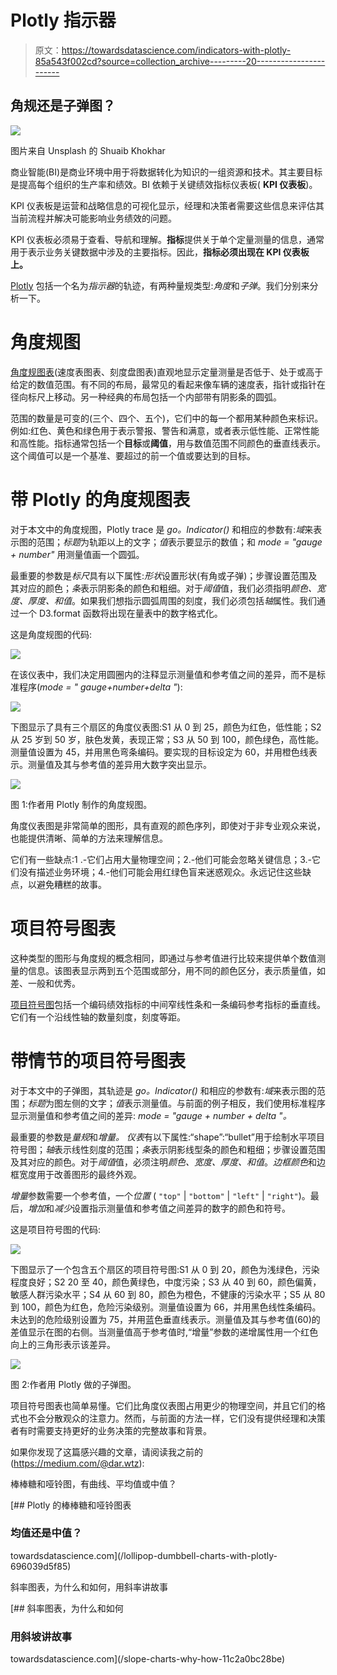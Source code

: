 # Plotly 指示器

> 原文：<https://towardsdatascience.com/indicators-with-plotly-85a543f002cd?source=collection_archive---------20----------------------->

## **角规还是子弹图？**

![](img/1841177fee381326b38401595b694694.png)

图片来自 Unsplash 的 Shuaib Khokhar

商业智能(BI)是商业环境中用于将数据转化为知识的一组资源和技术。其主要目标是提高每个组织的生产率和绩效。BI 依赖于关键绩效指标仪表板( **KPI 仪表板**)。

KPI 仪表板是运营和战略信息的可视化显示，经理和决策者需要这些信息来评估其当前流程并解决可能影响业务绩效的问题。

KPI 仪表板必须易于查看、导航和理解。**指标**提供关于单个定量测量的信息，通常用于表示业务关键数据中涉及的主要指标。因此，**指标必须出现在 KPI 仪表板上。**

[Plotly](/bubble-charts-70ef7485c51e) 包括一个名为*指示器*的轨迹，有两种量规类型:*角度*和*子弹*。我们分别来分析一下。

# **角度规图**

[角度规图表](/gauge-bullet-charts-cfe171ca3094)(速度表图表、刻度盘图表)直观地显示定量测量是否低于、处于或高于给定的数值范围。有不同的布局，最常见的看起来像车辆的速度表，指针或指针在径向标尺上移动。另一种经典的布局包括一个内部带有阴影条的圆弧。

范围的数量是可变的(三个、四个、五个)，它们中的每一个都用某种颜色来标识。例如:红色、黄色和绿色用于表示警报、警告和满意，或者表示低性能、正常性能和高性能。指标通常包括一个**目标**或**阈值**，用与数值范围不同颜色的垂直线表示。这个阈值可以是一个基准、要超过的前一个值或要达到的目标。

# **带 Plotly 的角度规图表**

对于本文中的角度规图，Plotly trace 是 *go。Indicator()* 和相应的参数有:*域*来表示图的范围；*标题*为轨距以上的文字；*值*表示要显示的数值；和 *mode = "gauge + number"* 用测量值画一个圆弧。

最重要的参数是*标尺*具有以下属性:*形状*设置形状(有角或子弹)；步骤设置范围及其对应的颜色；*条*表示阴影条的颜色和粗细。对于*阈值*值，我们必须指明*颜色、宽度、厚度、*和*值*。如果我们想指示圆弧周围的刻度，我们必须包括*轴*属性。我们通过一个 D3.format 函数将出现在量表中的数字格式化。

这是角度规图的代码:

![](img/1ee926246228ebb4296b2047abe5af3a.png)

在该仪表中，我们决定用圆圈内的注释显示测量值和参考值之间的差异，而不是标准程序(*mode = " gauge+number+delta "*):

![](img/875d4a7385a9bb576e939733dfc65efe.png)

下图显示了具有三个扇区的角度仪表图:S1 从 0 到 25，颜色为红色，低性能；S2 从 25 岁到 50 岁，肤色发黄，表现正常；S3 从 50 到 100，颜色绿色，高性能。测量值设置为 45，并用黑色弯条编码。要实现的目标设定为 60，并用橙色线表示。测量值及其与参考值的差异用大数字突出显示。

![](img/559455886bdd9566c51c21f04db0b1a5.png)

图 1:作者用 Plotly 制作的角度规图。

角度仪表图是非常简单的图形，具有直观的颜色序列，即使对于非专业观众来说，也能提供清晰、简单的方法来理解信息。

它们有一些缺点:1 .-它们占用大量物理空间；2.-他们可能会忽略关键信息；3.-它们没有描述业务环境；4.-他们可能会用红绿色盲来迷惑观众。永远记住这些缺点，以避免糟糕的故事。

# **项目符号图表**

这种类型的图形与角度规的概念相同，即通过与参考值进行比较来提供单个数值测量的信息。该图表显示两到五个范围或部分，用不同的颜色区分，表示质量值，如差、一般和优秀。

[项目符号图](/gauge-bullet-charts-cfe171ca3094)包括一个编码绩效指标的中间窄线性条和一条编码参考指标的垂直线。它们有一个沿线性轴的数量刻度，刻度等距。

# **带情节的项目符号图表**

对于本文中的子弹图，其轨迹是 *go。Indicator()* 和相应的参数有:*域*来表示图的范围；*标题*为图左侧的文字；*值*表示测量值。与前面的例子相反，我们使用标准程序显示测量值和参考值之间的差异: *mode = "gauge + number + delta "。*

最重要的参数是*量规*和*增量。* *仪表*有以下属性:“shape”:“bullet”用于绘制水平项目符号图；*轴*表示线性刻度的范围；*条*表示阴影线型条的颜色和粗细；步骤设置范围及其对应的颜色。对于*阈值*值，必须注明*颜色、宽度、厚度、*和*值*。*边框颜色*和边框宽度用于改善图形的最终外观。

*增量*参数需要一个参考值，一个*位置* ( `"top"` | `"bottom"` | `"left"` | `"right"`)。最后，*增加*和*减少*设置指示测量值和参考值之间差异的数字的颜色和符号。

这是项目符号图的代码:

![](img/dd5e44ecbddb3ec2adf960b6ddb2e354.png)

下图显示了一个包含五个扇区的项目符号图:S1 从 0 到 20，颜色为浅绿色，污染程度良好；S2 20 至 40，颜色黄绿色，中度污染；S3 从 40 到 60，颜色偏黄，敏感人群污染水平；S4 从 60 到 80，颜色为橙色，不健康的污染水平；S5 从 80 到 100，颜色为红色，危险污染级别。测量值设置为 66，并用黑色线性条编码。未达到的危险级别设置为 75，并用蓝色垂直线表示。测量值及其与参考值(60)的差值显示在图的右侧。当测量值高于参考值时,“增量”参数的递增属性用一个红色向上的三角形表示该差异。

![](img/ce69234bb2d2810bfd547185f0b2b4ca.png)

图 2:作者用 Plotly 做的子弹图。

项目符号图表也简单易懂。它们比角度仪表图占用更少的物理空间，并且它们的格式也不会分散观众的注意力。然而，与前面的方法一样，它们没有提供经理和决策者有时需要支持更好的业务决策的完整故事和背景。

如果你发现了这篇感兴趣的文章，请阅读我之前的(https://medium.com/@dar.wtz):

棒棒糖和哑铃图，有曲线、平均值或中值？

[](/lollipop-dumbbell-charts-with-plotly-696039d5f85) [## Plotly 的棒棒糖和哑铃图表

### 均值还是中值？

towardsdatascience.com](/lollipop-dumbbell-charts-with-plotly-696039d5f85) 

斜率图表，为什么和如何，用斜率讲故事

[](/slope-charts-why-how-11c2a0bc28be) [## 斜率图表，为什么和如何

### 用斜坡讲故事

towardsdatascience.com](/slope-charts-why-how-11c2a0bc28be)